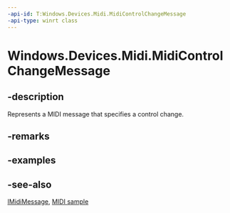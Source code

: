 ```yaml
---
-api-id: T:Windows.Devices.Midi.MidiControlChangeMessage
-api-type: winrt class
---
```


<!-- Class syntax.
public class MidiControlChangeMessage : Windows.Devices.Midi.IMidiControlChangeMessage, Windows.Devices.Midi.IMidiMessage
-->

# Windows.Devices.Midi.MidiControlChangeMessage

## -description
Represents a MIDI message that specifies a control change.

## -remarks

## -examples

## -see-also
[IMidiMessage](imidimessage.md), [MIDI  sample](https://github.com/Microsoft/Windows-universal-samples/tree/master/Samples/MIDI)
